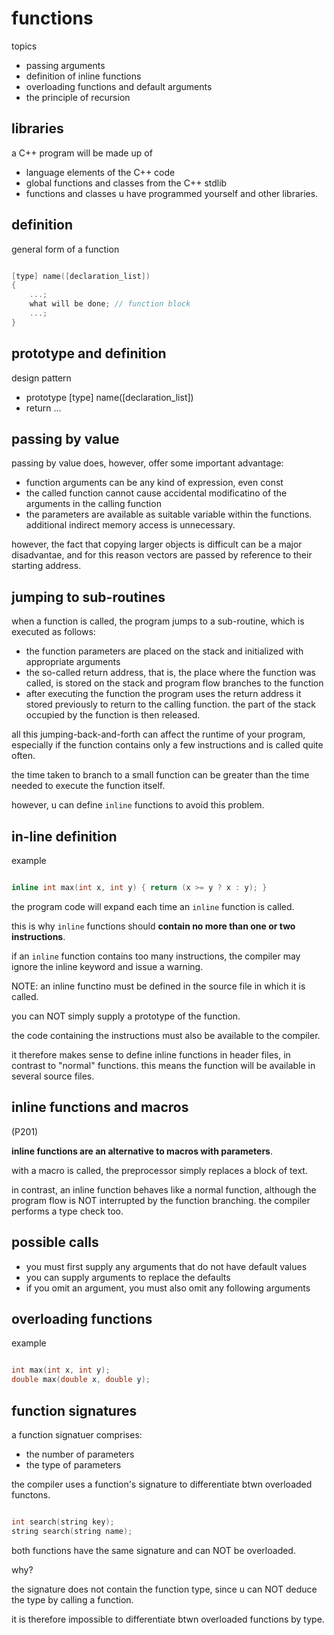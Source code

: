 # functions

topics

- passing arguments
- definition of inline functions
- overloading functions and default arguments
- the principle of recursion

## libraries

a C++ program will be made up of

- language elements of the C++ code
- global functions and classes from the C++ stdlib
- functions and classes u have programmed yourself and other libraries.

## definition

general form of a function

```c++

[type] name([declaration_list])
{
    ...;
    what will be done; // function block
    ...;
}

```

## prototype and definition

design pattern

- prototype [type] name([declaration_list])
- return    ...


## passing by value

passing by value does, however, offer some important advantage:

- function arguments can be any kind of expression, even const
- the called function cannot cause accidental modificatino of the arguments in the calling function
- the parameters are available as suitable variable within the functions. additional indirect memory access is unnecessary.


however, the fact that copying larger objects is difficult can be a major disadvantae, and for this reason vectors are passed by reference to their starting address.

## jumping to sub-routines

when a function is called, the program jumps to a sub-routine, which is executed as follows:

- the function parameters are placed on the stack and initialized with appropriate arguments
- the so-called return address, that is, the place where the function was called, is stored on the stack and program flow branches to the function
- after executing the function the program uses the return address it stored previously to return to the calling function. the part of the stack occupied by the function is then released.
  
all this jumping-back-and-forth can affect the runtime of your program, especially if the function contains only a few instructions and is called quite often.

the time taken to branch to a small function can be greater than the time needed to execute the function itself.

however, u can define `inline` functions to avoid this problem.

## in-line definition

example

```c++

inline int max(int x, int y) { return (x >= y ? x : y); }

```

the program code will expand each time an `inline` function is called.

this is why `inline` functions should **contain no more than one or two instructions**.

if an `inline` function contains too many instructions, the compiler may ignore the inline keyword and issue a warning.

NOTE: an inline functino must be defined in the source file in which it is called.

you can NOT simply supply a prototype of the function.

the code containing the instructions must also be available to the compiler.

it therefore makes sense to define inline functions in header files, in contrast to "normal" functions. this means the function will be available in several source files.

## inline functions and macros

(P201)

**inline functions are an alternative to macros with parameters**.

with a macro is called, the preprocessor simply replaces a block of text.

in contrast, an inline function behaves like a normal function, although the program flow is NOT interrupted by the function branching. the compiler performs a type check too.

## possible calls

- you must first supply any arguments that do not have default values
- you can supply arguments to replace the defaults
- if you omit an argument, you must also omit any following arguments

## overloading functions

example

```c++

int max(int x, int y);
double max(double x, double y);

```

## function signatures

a function signatuer comprises:

- the number of parameters
- the type of parameters 

the compiler uses a function's signature to differentiate btwn overloaded functons.

```c++

int search(string key);
string search(string name);

```

both functions have the same signature and can NOT be overloaded.

why?

the signature does not contain the function type, since u can NOT deduce the type by calling a function.

it is therefore impossible to differentiate btwn overloaded functions by type.

